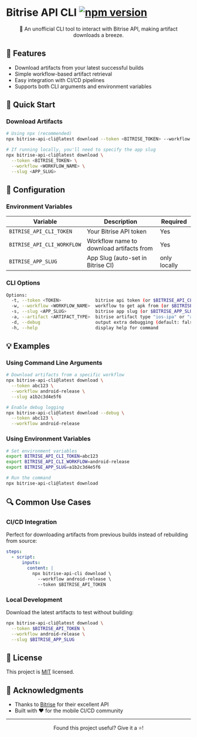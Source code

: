 # Bitrise API CLI [![npm version](https://badge.fury.io/js/bitrise-api-cli.svg)](https://www.npmjs.com/package/bitrise-api-cli)

<div align="center">
🚀 An unofficial CLI tool to interact with Bitrise API, making artifact downloads a breeze.
</div>

## 🎯 Features

- Download artifacts from your latest successful builds
- Simple workflow-based artifact retrieval
- Easy integration with CI/CD pipelines
- Supports both CLI arguments and environment variables

## 🚀 Quick Start

### Download Artifacts

```bash
# Using npx (recommended)
npx bitrise-api-cli@latest download --token <BITRISE_TOKEN> --workflow <WORKFLOW_NAME>

# If running locally, you'll need to specify the app slug
npx bitrise-api-cli@latest download \
  --token <BITRISE_TOKEN> \
  --workflow <WORKFLOW_NAME> \
  --slug <APP_SLUG>
```

## 🔐 Configuration

### Environment Variables

| Variable                   | Description                              | Required     |
| -------------------------- | ---------------------------------------- |--------------|
| `BITRISE_API_CLI_TOKEN`    | Your Bitrise API token                   | Yes          |
| `BITRISE_API_CLI_WORKFLOW` | Workflow name to download artifacts from | Yes          |
| `BITRISE_APP_SLUG`         | App Slug (auto-set in Bitrise CI)        | only locally |

### CLI Options

```bash
Options:
  -t, --token <TOKEN>             bitrise api token (or $BITRISE_API_CLI_TOKEN)
  -w, --workflow <WORKFLOW_NAME>  workflow to get apk from (or $BITRISE_API_CLI_WORKFLOW)
  -s, --slug <APP_SLUG>           bitrise app slug (or $BITRISE_APP_SLUG) see bitrise project url to get slug
  -a, --artifact <ARTIFACT_TYPE>  bitrise artifact type "ios-ipa" or "android-apk"
  -d, --debug                     output extra debugging (default: false)
  -h, --help                      display help for command
```

## 💡 Examples

### Using Command Line Arguments

```bash
# Download artifacts from a specific workflow
npx bitrise-api-cli@latest download \
  --token abc123 \
  --workflow android-release \
  --slug a1b2c3d4e5f6

# Enable debug logging
npx bitrise-api-cli@latest download --debug \
  --token abc123 \
  --workflow android-release
```

### Using Environment Variables

```bash
# Set environment variables
export BITRISE_API_CLI_TOKEN=abc123
export BITRISE_API_CLI_WORKFLOW=android-release
export BITRISE_APP_SLUG=a1b2c3d4e5f6

# Run the command
npx bitrise-api-cli@latest download
```

## 🔍 Common Use Cases

### CI/CD Integration

Perfect for downloading artifacts from previous builds instead of rebuilding from source:

```yaml
steps:
  - script:
      inputs:
        content: |
          npx bitrise-api-cli download \
            --workflow android-release \
            --token $BITRISE_API_TOKEN
```

### Local Development

Download the latest artifacts to test without building:

```bash
npx bitrise-api-cli@latest download \
  --token $BITRISE_API_TOKEN \
  --workflow android-release \
  --slug $BITRISE_APP_SLUG
```

## 📝 License

This project is [MIT](LICENSE) licensed.

## 🙏 Acknowledgments

- Thanks to [Bitrise](https://www.bitrise.io/) for their excellent API
- Built with ❤️ for the mobile CI/CD community

---

<div align="center">
<p>Found this project useful? Give it a ⭐️!</p>
</div>
